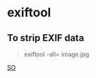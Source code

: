 # exiftool



## To strip EXIF data
> exiftool -all= image.jpg

[SO](https://stackoverflow.com/questions/2654281/how-to-remove-exif-data-without-recompressing-the-jpeg)